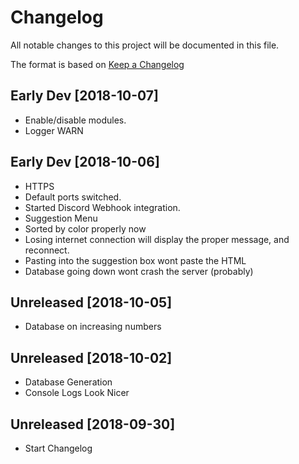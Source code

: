 # Changelog
All notable changes to this project will be documented in this file.

The format is based on [Keep a Changelog](https://keepachangelog.com/en/1.0.0/)

## Early Dev [2018-10-07]
- Enable/disable modules.
- Logger WARN

## Early Dev [2018-10-06]
- HTTPS
- Default ports switched.
- Started Discord Webhook integration.
- Suggestion Menu
- Sorted by color properly now
- Losing internet connection will display the proper message, and reconnect.
- Pasting into the suggestion box wont paste the HTML
- Database going down wont crash the server (probably)

## Unreleased [2018-10-05]
- Database on increasing numbers

## Unreleased [2018-10-02]
- Database Generation
- Console Logs Look Nicer

## Unreleased [2018-09-30]
- Start Changelog